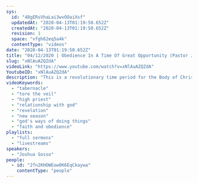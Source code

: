 ```yaml
---
sys:
  id: "48gERsVhaLai3wvOOaiXsf"
  updatedAt: "2020-04-13T01:19:50.652Z"
  createdAt: "2020-04-13T01:19:50.652Z"
  revision: 1
  space: "vfgh62eq5a4k"
  contentType: "videos"
date: "2020-04-13T01:19:50.652Z"
title: "04/12/2020 | Obedience In A Time Of Great Opportunity (Pastor Joshua Sosso)"
slug: "xNlAuAZQZdA"
videoLink: "https://www.youtube.com/watch?v=xNlAuAZQZdA"
YoutubeID: "xNlAuAZQZdA"
description: "This is a revolutionary time period for the Body of Christ. For those of those that choose to pursue God and remain sensitive to His leading they will be among those who lead the charge into the revival God wishes to manifest on the earth. The likes of which the Body of Christ has never experienced before. This sermon was delivered by Pastor Josh Sosso at Freedom Fellowship Church International on April 12, 2020."
videoKeywords:
  - "tabernacle"
  - "tore the veil"
  - "high priest"
  - "relationship with god"
  - "revelation"
  - "new season"
  - "god's ways of doing things"
  - "faith and obedience"
playlists:
  - "full sermons"
  - "livestreams"
speakers:
  - "Joshua Sosso"
people:
  - id: "2fn2KHOWEow0K6EqCkaywa"
    contentType: "people"
---
```

